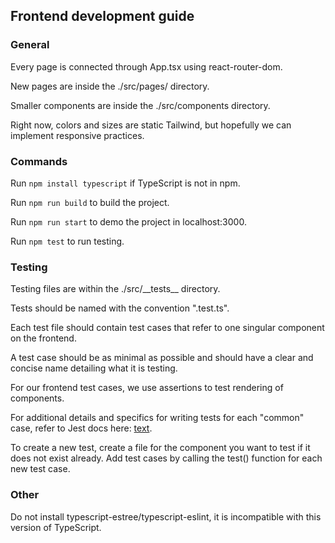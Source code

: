 ## Frontend development guide

### General

Every page is connected through App.tsx using react-router-dom.

New pages are inside the ./src/pages/ directory.

Smaller components are inside the ./src/components directory.

Right now, colors and sizes are static Tailwind, but hopefully we can implement responsive practices.

### Commands

Run `npm install typescript` if TypeScript is not in npm.

Run `npm run build` to build the project.

Run `npm run start` to demo the project in localhost:3000.

Run `npm test` to run testing.

### Testing

Testing files are within the ./src/\_\_tests\_\_ directory.

Tests should be named with the convention "<filename>.test.ts". 

Each test file should contain test cases that refer to one singular component on the frontend. 

A test case should be as minimal as possible and should have a clear and concise name detailing what 
it is testing. 

For our frontend test cases, we use assertions to test rendering of components. 

For additional details and specifics for writing tests for each "common" case, refer to Jest docs here: [text](https://jestjs.io/). 

To create a new test, create a file for the component you want to test if it does not exist already. Add test cases by calling the test() function for each new test case.

### Other

Do not install typescript-estree/typescript-eslint, it is incompatible with this version of TypeScript.
